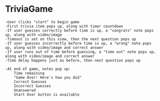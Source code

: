 # TriviaGame
	-User clicks "start" to begin game
	-First trivia item pops up, along with timer countdown
	-If user guesses correctly before time is up, a "congrats" note pops up, along with video/image
	-Timeout is set on this view, then the next question pops up
	-If user guesses incorrectly before time is up, a "wrong" note pops up, along with video/image and correct answer
	-If user runs out of time before guessing, a "time out" note pops up, along with video/image and correct answer
	-Time delay happens just as before, then next question pops up

	-At end of game, notes pop up:
		Time remaining
		"Game Over! Here's how you did"
		Correct Guesses
		Incorrect Guesses
		Unanswered
		Start Over button is available
